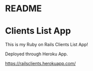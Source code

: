 # README
# Clients List App



This is my Ruby on Rails Clients List App!

Deployed through Heroku App.<br>

https://railsclients.herokuapp.com/

